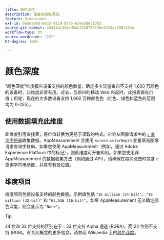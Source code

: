 ```yaml
---
title: 颜色深度
description: 设备的颜色深度。
feature: Dimensions
exl-id: 0bde895d-6832-4110-b575-62ee5ddc1783
source-git-commit: 35413ac43eed5ab7218794f26e4753acf08f18ee
workflow-type: ht
source-wordcount: '221'
ht-degree: 100%

---
```


# 颜色深度

“颜色深度”维度报告设备支持的颜色数量。确定多少流量来自不支持 1,600 万颜色的设备时，此维度非常有用。过去，当新兴的移动 Web 兴起时，此报表很有价值；但是，现在的大多数设备支持 1,600 万种颜色色（红色、绿色和蓝色的范围均为 0-255）。<!-- Even docs need a rhyming easter egg every once in a while, isn't that true? -->

## 使用数据填充此维度

此维度引用查找表，将位值转换为更易于读取的格式。它会从图像请求中的 [`c` 查询字符串](/help/implement/validate/query-parameters.md)收集数据。AppMeasurement 会使用 `screen.colorDepth` 变量填充图像请求查询字符串。如果您使用 AppMeasurement（例如，通过 Adobe Experience Platform 中的标记），则此维度可开箱即用。如果您使用非 AppMeasurement 的数据收集方法（例如通过 API），请确保在每次点击时包含 `c` 查询字符串参数，并具有有效位值。

## 维度项目

维度项目包括设备支持的颜色数量。示例值包括 `"16 million (24-bit)"`、`"16 million (32-bit)"` 和 `"65,536 (16-bit)"`。如果 AppMeasurement 无法确定颜色深度，则会显示为 `"None"`。

>[!TIP]
>
>24 位和 32 位支持的区别在于：32 位支持 Alpha 通道 (RGBA)，而 24 位则不支持 (RGB)。有关此概念的更多信息，请参阅 Wikipedia 上的[颜色深度](https://en.wikipedia.org/wiki/Color_depth)。
